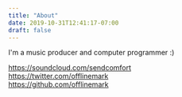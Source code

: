 ```yaml
---
title: "About"
date: 2019-10-31T12:41:17-07:00
draft: false
---
```


I'm a music producer and computer programmer :)

https://soundcloud.com/sendcomfort  
https://twitter.com/offlinemark  
https://github.com/offlinemark
